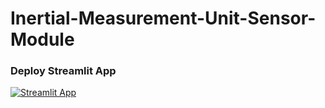 # Inertial-Measurement-Unit-Sensor-Module

### Deploy Streamlit App

[![Streamlit App](https://static.streamlit.io/badges/streamlit_badge_black_white.svg)](https://share.streamlit.io/m-ghodrat/inertial-measurement-unit-sensor-module/main/IMU.py)
